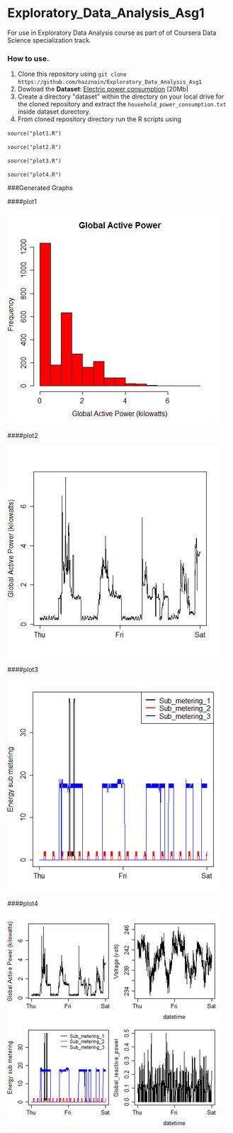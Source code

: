 Exploratory_Data_Analysis_Asg1
==============================

For use in Exploratory Data Analysis course as part of of Coursera Data Science specialization track.

### How to use.

1. Clone this repository using `git clone https://github.com/hazznain/Exploratory_Data_Analysis_Asg1`
2. Dowload the <b>Dataset</b>: <a href="https://d396qusza40orc.cloudfront.net/exdata%2Fdata%2Fhousehold_power_consumption.zip">Electric power consumption</a> [20Mb]
3. Create a directory "dataset" within the directory on your local drive for the cloned repository  and extract the `household_power_consumption.txt` inside dataset durectory.
4. From cloned repository directory run the R scripts using 

`source("plot1.R")`

`source("plot2.R")`

`source("plot3.R")`

`source("plot4.R")`

###Generated Graphs
 
####plot1

![plot1](https://github.com/hazznain/Exploratory_Data_Analysis_Asg1/blob/master/plot1.png)

####plot2

![plot2](https://github.com/hazznain/Exploratory_Data_Analysis_Asg1/blob/master/plot2.png)

####plot3

![plot3](https://github.com/hazznain/Exploratory_Data_Analysis_Asg1/blob/master/plot3.png)

####plot4

![plot4](https://github.com/hazznain/Exploratory_Data_Analysis_Asg1/blob/master/plot4.png)




